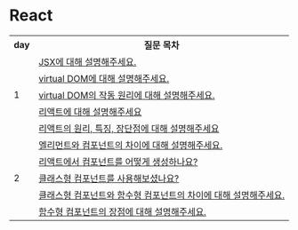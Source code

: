 # React

<table>
	<tr>
		<th>day</th>
    <th>질문 목차</th>
  </tr>
  <tr>
    <td rowspan="5">1</td>
    <td><a href="https://github.com/SDWoo/JMZS/blob/main/React/day01/JSX%EC%97%90%20%EB%8C%80%ED%95%9C%20%EC%84%A4%EB%AA%85.md">JSX에 대해 설명해주세요.</a></td>
  </tr>
  <tr>
    <td><a href="https://github.com/SDWoo/JMZS/blob/main/React/day01/virtual%20DOM%20%EC%84%A4%EB%AA%85.md">virtual DOM에 대해 설명해주세요.</a></td>
  </tr>
  <tr>
    <td><a href="https://github.com/SDWoo/JMZS/blob/main/React/day01/virtual%20DOM%EC%9D%98%20%EC%9E%91%EB%8F%99%20%EC%9B%90%EB%A6%AC.md">virtual DOM의 작동 원리에 대해 설명해주세요.</a></td>
  </tr>
  <tr>
    <td><a href="https://github.com/SDWoo/JMZS/blob/main/React/day01/%EB%A6%AC%EC%95%A1%ED%8A%B8%EC%97%90%20%EB%8C%80%ED%95%9C%20%EC%84%A4%EB%AA%85.md">리액트에 대해 설명해주세요</a></td>
  </tr>
  <tr>
    <td><a href="https://github.com/SDWoo/JMZS/blob/main/React/day01/%EB%A6%AC%EC%95%A1%ED%8A%B8%EC%9D%98%EC%9B%90%EB%A6%AC%2C%ED%8A%B9%EC%A7%95%2C%EC%9E%A5%EB%8B%A8%EC%A0%90.md">리액트의 원리, 특징, 장단점에 대해 설명해주세요</a></td>
  </tr>
   <tr>
    <td rowspan="5">2</td>
    <td><a href="https://github.com/SDWoo/JMZS/blob/main/React/day02/%EC%97%98%EB%A6%AC%EB%A8%BC%ED%8A%B8%EC%99%80%20%EC%BB%B4%ED%8F%AC%EB%84%8C%ED%8A%B8%EC%9D%98%20%EC%B0%A8%EC%9D%B4.md">엘리먼트와 컴포넌트의 차이에 대해 설명해주세요.</a></td>
  </tr>
  <tr>
    <td><a href="https://github.com/SDWoo/JMZS/blob/main/React/day02/%EC%BB%B4%ED%8F%AC%EB%84%8C%ED%8A%B8%20%EC%83%9D%EC%84%B1.md">리액트에서 컴포넌트를 어떻게 생성하나요?</a></td>
  </tr>
  <tr>
    <td><a href="https://github.com/SDWoo/JMZS/blob/main/React/day02/%ED%81%B4%EB%9E%98%EC%8A%A4%20%EC%BB%B4%ED%8F%AC%EB%84%8C%ED%8A%B8.md">클래스형 컴포넌트를 사용해보셨나요?</a></td>
  </tr>
  <tr>
    <td><a href="https://github.com/SDWoo/JMZS/blob/main/React/day02/%ED%81%B4%EB%9E%98%EC%8A%A4%20%EC%BB%B4%ED%8F%AC%EB%84%8C%ED%8A%B8%EC%99%80%20%ED%95%A8%EC%88%98%ED%98%95%20%EC%BB%B4%ED%8F%AC%EB%84%8C%ED%8A%B8%EC%9D%98%20%EC%B0%A8%EC%9D%B4.md">클래스형 컴포넌트와 함수형 컴포넌트의 차이에 대해 설명해주세요.</a></td>
  </tr>
  <tr>
    <td><a href="https://github.com/SDWoo/JMZS/blob/main/React/day02/%ED%95%A8%EC%88%98%ED%98%95%20%EC%BB%B4%ED%8F%AC%EB%84%8C%ED%8A%B8%EC%9D%98%20%EC%9E%A5%EC%A0%90.md">함수형 컴포넌트의 장점에 대해 설명해주세요.</a></td>
  </tr>
</table>
